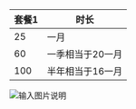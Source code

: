 
| 套餐1 | 时长 |
| ------ | ------ |
|   25     |   一月     |
|   60     |   一季相当于20一月     |
|   100     |  半年相当于16一月     |


![输入图片说明]([https://img2.baidu.com/it/u=1337068678,3064275007&fm=253&fmt=auto&app=120&f=JPEG?w=500&h=750](https://pbs.twimg.com/media/GdSywonaoAEEjjp?format=png&name=small))
